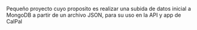 Pequeño proyecto cuyo proposito es realizar una subida de datos inicial a MongoDB a partir de un archivo JSON, para su uso en la API y app de CalPal
